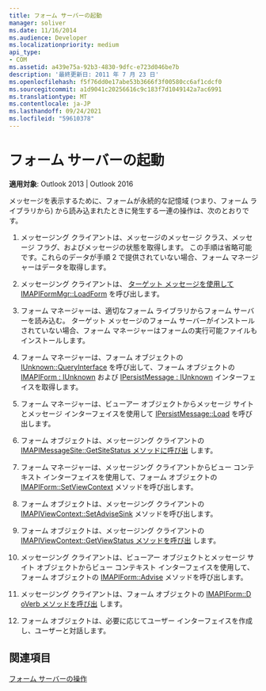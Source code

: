 ```yaml
---
title: フォーム サーバーの起動
manager: soliver
ms.date: 11/16/2014
ms.audience: Developer
ms.localizationpriority: medium
api_type:
- COM
ms.assetid: a439e75a-92b3-4830-9dfc-e723d046be7b
description: '最終更新日: 2011 年 7 月 23 日'
ms.openlocfilehash: f5f76dd0e17abe53b3666f3f00580cc6af1cdcf0
ms.sourcegitcommit: a1d9041c20256616c9c183f7d1049142a7ac6991
ms.translationtype: MT
ms.contentlocale: ja-JP
ms.lasthandoff: 09/24/2021
ms.locfileid: "59610378"
---
```

# <a name="launching-a-form-server"></a>フォーム サーバーの起動

  
  
**適用対象**: Outlook 2013 | Outlook 2016 
  
メッセージを表示するために、フォームが永続的な記憶域 (つまり、フォーム ライブラリから) から読み込まれたときに発生する一連の操作は、次のとおりです。
  
1. メッセージング クライアントは、メッセージのメッセージ クラス、メッセージ フラグ、およびメッセージの状態を取得します。 この手順は省略可能です。これらのデータが手順 2 で提供されていない場合、フォーム マネージャーはデータを取得します。
    
2. メッセージング クライアントは、 [ターゲット メッセージを使用して IMAPIFormMgr::LoadForm](imapiformmgr-loadform.md) を呼び出します。 
    
3. フォーム マネージャーは、適切なフォーム ライブラリからフォーム サーバーを読み込む。 ターゲット メッセージのフォーム サーバーがインストールされていない場合、フォーム マネージャーはフォームの実行可能ファイルもインストールします。
    
4. フォーム マネージャーは、フォーム オブジェクトの [IUnknown::QueryInterface](https://msdn.microsoft.com/library/54d5ff80-18db-43f2-b636-f93ac053146d%28Office.15%29.aspx) を呼び出して、フォーム オブジェクトの [IMAPIForm : IUnknown](imapiformiunknown.md) および [IPersistMessage : IUnknown](ipersistmessageiunknown.md) インターフェイスを取得します。 
    
5. フォーム マネージャーは、ビューアー オブジェクトからメッセージ サイトとメッセージ インターフェイスを使用して [IPersistMessage::Load](ipersistmessage-load.md) を呼び出します。 
    
6. フォーム オブジェクトは、メッセージング クライアントの [IMAPIMessageSite::GetSiteStatus メソッドに呼び出](imapimessagesite-getsitestatus.md) します。 
    
7. フォーム マネージャーは、メッセージング クライアントからビュー コンテキスト インターフェイスを使用して、フォーム オブジェクトの [IMAPIForm::SetViewContext](imapiform-setviewcontext.md) メソッドを呼び出します。 
    
8. フォーム オブジェクトは、メッセージング クライアントの [IMAPIViewContext::SetAdviseSink](imapiviewcontext-setadvisesink.md) メソッドを呼び出します。 
    
9. フォーム オブジェクトは、メッセージング クライアントの [IMAPIViewContext::GetViewStatus メソッドを呼び出](imapiviewcontext-getviewstatus.md) します。 
    
10. メッセージング クライアントは、ビューアー オブジェクトとメッセージ サイト オブジェクトからビュー コンテキスト インターフェイスを使用して、フォーム オブジェクトの [IMAPIForm::Advise](imapiform-advise.md) メソッドを呼び出します。 
    
11. メッセージング クライアントは、フォーム オブジェクトの [IMAPIForm::D oVerb メソッドを呼び出](imapiform-doverb.md) します。 
    
12. フォーム オブジェクトは、必要に応じてユーザー インターフェイスを作成し、ユーザーと対話します。
    
## <a name="see-also"></a>関連項目



[フォーム サーバーの操作](form-server-interactions.md)

